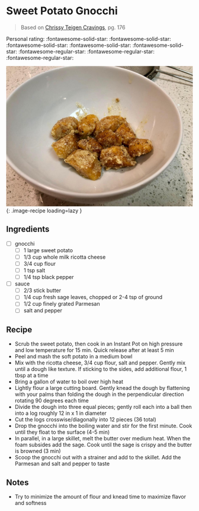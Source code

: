 <!-- Needs Manual Review -->

# Sweet Potato Gnocchi

> Based on [Chrissy Teigen Cravings], pg. 176

  [Chrissy Teigen Cravings]: https://www.penguinrandomhouse.com/books/252973/cravings-by-chrissy-teigen-with-adeena-sussman/

<!-- {cts} rating=2; (User can specify rating on scale of 1-5) -->

Personal rating: :fontawesome-solid-star: :fontawesome-solid-star: :fontawesome-solid-star: :fontawesome-solid-star: :fontawesome-solid-star: :fontawesome-regular-star: :fontawesome-regular-star: :fontawesome-regular-star:

<!-- {cte} -->

<!-- {cts} name_image=sweet_potato_gnocchi.jpeg; (User can specify image name) -->

![sweet_potato_gnocchi.jpeg](./sweet_potato_gnocchi.jpeg){: .image-recipe loading=lazy }

<!-- {cte} -->

## Ingredients

* [ ] gnocchi
    * [ ] 1 large sweet potato
    * [ ] 1/3 cup whole milk ricotta cheese
    * [ ] 3/4 cup flour
    * [ ] 1 tsp salt
    * [ ] 1/4 tsp black pepper
* [ ] sauce
    * [ ] 2/3 stick butter
    * [ ] 1/4 cup fresh sage leaves, chopped or 2-4 tsp of ground
    * [ ] 1/2 cup finely grated Parmesan
    * [ ] salt and pepper

## Recipe

* Scrub the sweet potato, then cook in an Instant Pot on high pressure and low temperature for 15 min. Quick release after at least 5 min
* Peel and mash the soft potato in a medium bowl
* Mix with the ricotta cheese, 3/4 cup flour, salt and pepper. Gently mix until a dough like texture. If sticking to the sides, add additional flour, 1 tbsp at a time
* Bring a gallon of water to boil over high heat
* Lightly flour a large cutting board. Gently knead the dough by flattening with your palms than folding the dough in the perpendicular direction rotating 90 degrees each time
* Divide the dough into three equal pieces; gently roll each into a ball then into a log roughly 12 in x 1 in diameter
* Cut the logs crosswise/diagonally into 12 pieces (36 total)
* Drop the gnocchi into the boiling water and stir for the first minute. Cook until they float to the surface (4-5 min)
* In parallel, in a large skillet, melt the butter over medium heat. When the foam subsides add the sage. Cook until the sage is crispy and the butter is browned (3 min)
* Scoop the gnocchi out with a strainer and add to the skillet. Add the Parmesan and salt and pepper to taste

## Notes

* Try to minimize the amount of flour and knead time to maximize flavor and softness
